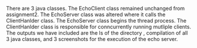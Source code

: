 There are 3 java classes. The EchoClient class remained unchanged from assignment2. 
The EchoServer class was altered where it calls the ClientHanlder class. The EchoServer class begins the thread process.
The ClientHanlder class is responsible for conncurrently running mutliple clients. 
The outputs we have included are the ls of the directory , compilation of all 3 java classes, and 3 screenshots for the execution of the echo server.

